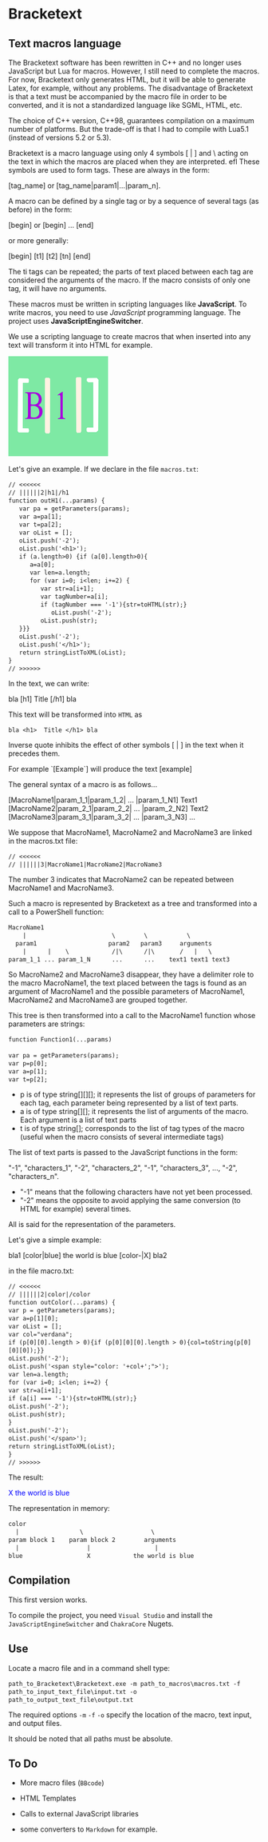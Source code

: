 # Bracketext

## Text macros language

The Bracketext software has been rewritten in C++ and no longer uses JavaScript but Lua for macros. However, I still need to complete the macros. For now, Bracketext only generates HTML, but it will be able to generate Latex, for example, without any problems. The disadvantage of Bracketext is that a text must be accompanied by the macro file in order to be converted, and it is not a standardized language like SGML, HTML, etc.

The choice of C++ version, C++98, guarantees compilation on a maximum number of platforms. But the trade-off is that I had to compile with Lua5.1 (instead of versions 5.2 or 5.3).

Bracketext is a macro language using only 4 symbols [ | ] and \ acting on the text in which the macros are placed when they are interpreted.
efl
These symbols are used to form tags. These are always in the form:

[tag_name] or [tag_name|param1|...|param_n].

A macro can be defined by a single tag or by a sequence of several tags (as before) in the form:

[begin] or [begin] ... [end]

or more generally:

[begin]       [t1]      [t2]       [tn]       [end]

The ti tags can be repeated; the parts of text placed between each tag are considered the arguments of the macro. If the macro consists of only one tag, it will have no arguments.

These macros must be written in scripting languages like **JavaScript**. To write macros, you need to use *JavaScript* programming language. The project uses **JavaScriptEngineSwitcher**.

We use a scripting language to create macros that when inserted into any text will transform it into HTML for example.

![Bracketext logo](https://github.com/Preferencesoft/Bracketext/blob/master/b1.png)

Let's give an example. If we declare in the file ``macros.txt``:

    // <<<<<<
    // ||||||2|h1|/h1
    function outH1(...params) {
       var pa = getParameters(params);
       var a=pa[1];
       var t=pa[2];
       var oList = [];
       oList.push('-2');
       oList.push('<h1>');
       if (a.length>0) {if (a[0].length>0){
          a=a[0];
          var len=a.length;
          for (var i=0; i<len; i+=2) {
             var str=a[i+1];
             var tagNumber=a[i];
             if (tagNumber === '-1'){str=toHTML(str);}
                oList.push('-2');
             oList.push(str);
       }}}
       oList.push('-2');
       oList.push('</h1>');
       return stringListToXML(oList);
    }
    // >>>>>>

In the text, we can write:

bla [h1] Title [/h1] bla

This text will be transformed into ``HTML`` as 

    bla <h1>  Title </h1> bla

Inverse quote inhibits the effect of other symbols [ | ] in the text when it precedes them.

For example \`[Example\`] will produce the text [example]

The general syntax of a macro is as follows... 

[MacroName1|param_1_1|param_1_2| ... |param_1_N1] Text1 [MacroName2|param_2_1|param_2_2| ... |param_2_N2] Text2 [MacroName3|param_3_1|param_3_2| ... |param_3_N3] ...

We suppose that MacroName1, MacroName2 and MacroName3 are linked in the macros.txt file:

    // <<<<<<
    // ||||||3|MacroName1|MacroName2|MacroName3

The number 3 indicates that MacroName2 can be repeated between MacroName1 and MacroName3.

Such a macro is represented by Bracketext as a tree and transformed into a call to a PowerShell function:

    MacroName1
        |                        \        \           \
      param1                    param2   param3     arguments
        |      |    \            /|\      /|\       /   |   \
    param_1_1 ... param_1_N      ...      ...    text1 text1 text3

So MacroName2 and MacroName3 disappear, they have a delimiter role to the macro MacroName1, the text placed between the tags is found as an argument of MacroName1 and the possible parameters of MacroName1, MacroName2 and MacroName3 are grouped together.

This tree is then transformed into a call to the MacroName1 function whose parameters are strings:

    function Function1(...params)
    
    var pa = getParameters(params);
    var p=p[0];
    var a=p[1];
    var t=p[2];

* p is of type string[][][]; it represents the list of groups of parameters for each tag, each parameter being represented by a list of text parts.
* a is of type string[][]; it represents the list of arguments of the macro. Each argument is a list of text parts
* t is of type string[]; corresponds to the list of tag types of the macro (useful when the macro consists of several intermediate tags)

The list of text parts is passed to the JavaScript functions in the form:

"-1", "characters_1", "-2", "characters_2", "-1", "characters_3", ..., "-2", "characters_n".

* "-1" means that the following characters have not yet been processed. 
* "-2" means the opposite to avoid applying the same conversion (to HTML for example) several times.

All is said for the representation of the parameters.

Let's give a simple example:

   bla1 [color|blue] the world is blue [color-|X] bla2

in the file macro.txt:

    // <<<<<<
    // ||||||2|color|/color
    function outColor(...params) {
    var p = getParameters(params);
    var a=p[1][0];
    var oList = [];
    var col="verdana";
    if (p[0][0].length > 0){if (p[0][0][0].length > 0){col=toString(p[0][0][0]);}}
    oList.push('-2');
    oList.push('<span style="color: '+col+';">');
    var len=a.length;
    for (var i=0; i<len; i+=2) {
    var str=a[i+1];
    if (a[i] === '-1'){str=toHTML(str);}
    oList.push('-2');
    oList.push(str);
    }
    oList.push('-2');
    oList.push('</span>');
    return stringListToXML(oList);
    }
    // >>>>>>

The result:

<span style="color: blue;">X the world is blue </span>

The representation in memory:

    color    
      |                 \                   \
    param block 1    param block 2        arguments
      |                   |                  |
    blue                  X            the world is blue 


## Compilation

This first version works. 

To compile the project, you need ``Visual Studio`` and install the ``JavaScriptEngineSwitcher`` and ``ChakraCore`` Nugets.

## Use

Locate a macro file and in a command shell type:

    path_to_Bracketext\Bracketext.exe -m path_to_macros\macros.txt -f path_to_input_text_file\input.txt -o path_to_output_text_file\output.txt

The required options `-m` `-f` `-o` specify the location of the macro, text input, and output files.

It should be noted that all paths must be absolute.

## To Do

* More macro files (``BBcode``)

* HTML Templates

* Calls to external JavaScript libraries 

* some converters to ``Markdown`` for example.
